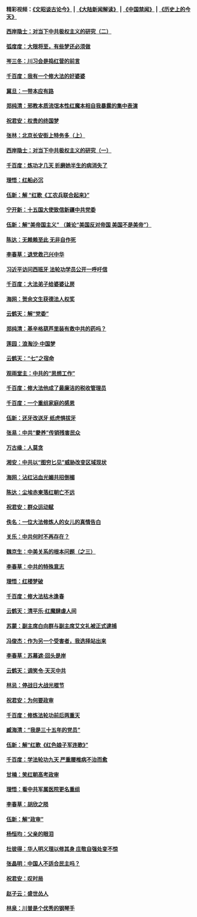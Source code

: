 #### 精彩视频：[《文昭谈古论今》](https://github.com/gfw-breaker/wenzhao/blob/master/README.md?t=11300931) | [《大陆新闻解读》](https://github.com/gfw-breaker/ntdtv-comedy/blob/master/README.md?t=11300931) | [《中国禁闻》](https://github.com/gfw-breaker/ntdtv-news/blob/master/README.md?t=11300931) | [《历史上的今天》](https://github.com/gfw-breaker/today-in-history/blob/master/README.md?t=11300931) 

#### [西岸隐士：对当下中共极权主义的研究（二）](../pages/nsc993/n10878756.md?t=11300931) 

#### [弧度度：大限将至，有些梦还必须做](../pages/nsc993/n10882718.md?t=11300931) 

#### [岑三冬：川习会是捣红营的前言](../pages/nsc993/n10881767.md?t=11300931) 

#### [千百度：我有一个修大法的好婆婆](../pages/nsc993/n10880660.md?t=11300931) 

#### [冀旦：一带本应有路](../pages/nsc993/n10880340.md?t=11300931) 

#### [郑纯清：邪教本质流氓本性红魔本相自我暴露的集中表演](../pages/nsc993/n10880329.md?t=11300931) 

#### [祝君安：权贵的终国梦](../pages/nsc993/n10880242.md?t=11300931) 

#### [张林：北京长安街上特务多（上）](../pages/nsc993/n10880009.md?t=11300931) 

#### [西岸隐士：对当下中共极权主义的研究（一）](../pages/nsc993/n10878740.md?t=11300931) 

#### [千百度：炼功才几天 折磨她半生的病消失了](../pages/nsc993/n10878447.md?t=11300931) 

#### [理悟：红船必沉](../pages/nsc993/n10877545.md?t=11300931) 

#### [伍新：解 “红歌《工农兵联合起来》”](../pages/nsc993/n10876264.md?t=11300931) 

#### [宁开新：十五国大使致信新疆中共党委](../pages/nsc993/n10876212.md?t=11300931) 

#### [伍新：解“美帝国主义” （兼论“美国反对帝国 美国不是美帝”）](../pages/nsc993/n10874688.md?t=11300931) 

#### [陈达：无赖赖至此 无非自作死](../pages/nsc993/n10874640.md?t=11300931) 

#### [李春草：退党救己兴中华](../pages/nsc993/n10874600.md?t=11300931) 

#### [习近平访问西班牙 法轮功学员公开一呼吁信](../pages/nsc993/n10873818.md?t=11300931) 

#### [千百度：大法弟子给婆婆让房](../pages/nsc993/n10870567.md?t=11300931) 

#### [海网：贺余文生获德法人权奖](../pages/nsc993/n10869990.md?t=11300931) 

#### [云鹤天：解“党委”](../pages/nsc993/n10869977.md?t=11300931) 

#### [郑纯清：基辛格葫芦里装有救中共的药吗？](../pages/nsc993/n10868192.md?t=11300931) 

#### [莲园：浪淘沙‧中国梦](../pages/nsc993/n10868184.md?t=11300931) 

#### [云鹤天：“七”之宿命](../pages/nsc993/n10868163.md?t=11300931) 

#### [观雨堂主：中共的“思想工作”](../pages/nsc993/n10868076.md?t=11300931) 

#### [千百度：修大法他成了最廉洁的税收管理员](../pages/nsc993/n10867964.md?t=11300931) 

#### [千百度：一个重组家庭的感恩](../pages/nsc993/n10865204.md?t=11300931) 

#### [伍新：还牙改送牙 纸虎惧拔牙](../pages/nsc993/n10863679.md?t=11300931) 

#### [张易：中共“豢养”传销残害民众](../pages/nsc993/n10864740.md?t=11300931) 

#### [万古缘：人莫贪](../pages/nsc993/n10863667.md?t=11300931) 

#### [湘安：中共以“图穷匕见”威胁改变区域现状](../pages/nsc993/n10864609.md?t=11300931) 

#### [海网：沾红沾血光媚共招倒楣](../pages/nsc993/n10863591.md?t=11300931) 

#### [陈达：尘埃赤柬落红朝亡不远](../pages/nsc993/n10863562.md?t=11300931) 

#### [祝君安：群众运动赋](../pages/nsc993/n10863448.md?t=11300931) 

#### [佚名：一位大法修炼人的女儿的真情告白](../pages/nsc993/n10861395.md?t=11300931) 

#### [关乐：中共何时不再存在？](../pages/nsc993/n10860742.md?t=11300931) 

#### [魏京生：中美关系的根本问题（之三）](../pages/nsc993/n10860643.md?t=11300931) 

#### [李春草：中共的特殊意志](../pages/nsc993/n10860705.md?t=11300931) 

#### [理悟：红楼梦破](../pages/nsc993/n10855545.md?t=11300931) 

#### [千百度：修大法枯木逢春](../pages/nsc993/n10855876.md?t=11300931) 

#### [云鹤天：清平乐‧红魔肆虐人间](../pages/nsc993/n10855540.md?t=11300931) 

#### [苏蒙：副主席白向群与副主席艾文礼被正式逮捕](../pages/nsc993/n10853816.md?t=11300931) 

#### [冯俊杰：作为另一个受害者，我选择站出来](../pages/nsc993/n10854203.md?t=11300931) 

#### [李春草：苏幕遮‧回头是岸](../pages/nsc993/n10853697.md?t=11300931) 

#### [云鹤天：调笑令‧天灭中共](../pages/nsc993/n10852934.md?t=11300931) 

#### [林忌：停战日大战光棍节](../pages/nsc993/n10852809.md?t=11300931) 

#### [祝君安：为何要政审](../pages/nsc993/n10852927.md?t=11300931) 

#### [千百度：修炼法轮功前后两重天](../pages/nsc993/n10851915.md?t=11300931) 

#### [臧海清：“我是三十五年的党员”](../pages/nsc993/n10851897.md?t=11300931) 

#### [伍新：解“红歌《红色娘子军连歌》”](../pages/nsc993/n10848346.md?t=11300931) 

#### [千百度：学法轮功九天 严重腰椎病不治而愈](../pages/nsc993/n10848063.md?t=11300931) 

#### [甘楠：笑红朝高考政审](../pages/nsc993/n10848051.md?t=11300931) 

#### [理悟：看中共军属医院更名重组](../pages/nsc993/n10845990.md?t=11300931) 

#### [李春草：胡欣之陨](../pages/nsc993/n10845983.md?t=11300931) 

#### [伍新：解“政审”](../pages/nsc993/n10845884.md?t=11300931) 

#### [杨恒均：父亲的眼泪](../pages/nsc993/n10845825.md?t=11300931) 

#### [杜彼得：华人明义理以修其身 庄敬自强处变不惊](../pages/nsc993/n10844569.md?t=11300931) 

#### [张晶明：中国人不适合民主吗？](../pages/nsc993/n10842769.md?t=11300931) 

#### [祝君安：叹时局](../pages/nsc993/n10840922.md?t=11300931) 

#### [赵子云：盛世怂人](../pages/nsc993/n10840892.md?t=11300931) 

#### [林泉：川普是个优秀的钢琴手](../pages/nsc993/n10840404.md?t=11300931) 

